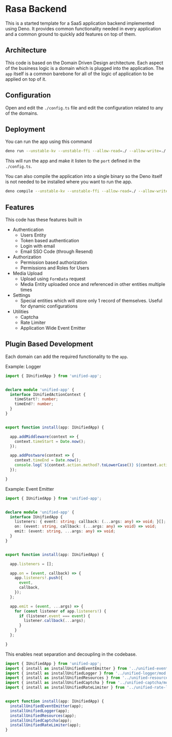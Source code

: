# Rasa Backend

This is a started template for a SaaS application backend implemented using Deno. It provides common functionality needed in every application and a common ground to quickly add features on top of them.

## Architecture

This code is based on the Domain Driven Design architecture. Each aspect of the business logic is a domain which is plugged into the application. The `app` itself is a common barebone for all of the logic of application to be applied on top of it.

## Configuration

Open and edit the `./config.ts` file and edit the configuration related to any of the domains.

## Deployment

You can run the app using this command

```bash
deno run --unstable-kv --unstable-ffi --allow-read=./ --allow-write=./ --allow-net bootstrap.ts
```

This will run the app and make it listen to the `port` defined in the `./config.ts`.

You can also compile the application into a single binary so the Deno itself is not needed to be installed where you want to run the app.

```bash
deno compile --unstable-kv --unstable-ffi --allow-read=./ --allow-write=./ --allow-net bootstrap.ts
```

## Features

This code has these features built in

- Authentication
  - Users Entity
  - Token based authentication
  - Login with email
  - Email SSO Code (through Resend)
- Authorization
  - Permission based authorization
  - Permissions and Roles for Users
- Media Upload
  - Upload using `FormData` request
  - Media Entity uploaded once and referenced in other entities multiple times
- Settings
  - Special entities which will store only 1 record of themselves. Useful for dynamic configurations
- Utilities
  - Captcha
  - Rate Limiter
  - Application Wide Event Emitter

## Plugin Based Development

Each domain can add the required functionality to the `app`.

Example: Logger
```ts
import { IUnifiedApp } from 'unified-app';


declare module 'unified-app' {
  interface IUnifiedActionContext {
    timeStart?: number;
    timeEnd?: number;
  }
}


export function install(app: IUnifiedApp) {

  app.addMiddleware(context => {
    context.timeStart = Date.now();
  });

  app.addPostware(context => {
    context.timeEnd = Date.now();
    console.log(`${context.action.method?.toLowerCase()} ${context.action.path} - ${context.timeEnd! - context.timeStart!}ms`);
  });

}
```

Example: Event Emitter
```ts
import { IUnifiedApp } from 'unified-app';


declare module 'unified-app' {
  interface IUnifiedApp {
    listeners: { event: string; callback: (...args: any) => void; }[];
    on: (event: string, callback: (...args: any) => void) => void;
    emit: (event: string, ...args: any) => void;
  }
}


export function install(app: IUnifiedApp) {

  app.listeners = [];

  app.on = (event, callback) => {
    app.listeners!.push({
      event,
      callback,
    });
  };

  app.emit = (event, ...args) => {
    for (const listener of app.listeners!) {
      if (listener.event === event) {
        listener.callback(...args);
      }
    }
  };

}
```

This enables neat separation and decoupling in the codebase.

```ts
import { IUnifiedApp } from 'unified-app';
import { install as installUnifiedEventEmitter } from '../unified-event-emitter/mod.ts';
import { install as installUnifiedLogger } from '../unified-logger/mod.ts';
import { install as installUnifiedResources } from '../unified-resources/mod.ts';
import { install as installUnifiedCaptcha } from '../unified-captcha/mod.ts';
import { install as installUnifiedRateLimiter } from '../unified-rate-limiter/mod.ts';


export function install(app: IUnifiedApp) {
  installUnifiedEventEmitter(app);
  installUnifiedLogger(app);
  installUnifiedResources(app);
  installUnifiedCaptcha(app);
  installUnifiedRateLimiter(app);
}
```